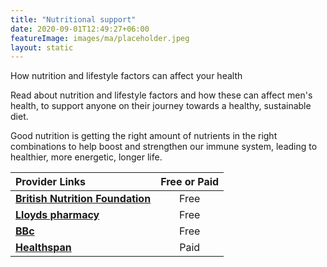 ```yaml
---
title: "Nutritional support"
date: 2020-09-01T12:49:27+06:00
featureImage: images/ma/placeholder.jpeg
layout: static
---
```


How nutrition and lifestyle factors can affect your health

Read about nutrition and lifestyle factors and how these can affect men's health, to support anyone on their journey towards a healthy, sustainable diet.

Good nutrition is getting the right amount of nutrients in the right combinations to help boost and strengthen our immune system, leading to healthier, more energetic, longer life.

| Provider Links      | Free or Paid  |  
| :-----------          | :--------------:      |  
| [**British Nutrition Foundation**](https://www.nutrition.org.uk/life-stages/men/) | Free | 
| [**Lloyds pharmacy**](https://lloydspharmacy.com/blogs/weight-management/diet-plan-for-men) | Free | 
| [**BBc**](https://www.bbcgoodfood.com/howto/guide/balanced-diet-men) | Free | 
| [**Healthspan**](https://www.awin1.com/cread.php?awinmid=6007&awinaffid=1198638&ued=https%3A%2F%2Fwww.healthspan.co.uk%2F) | Paid | 
  

<br/><br/>






